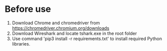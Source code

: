 # Before use
1. Download Chrome and chromedriver from https://chromedriver.chromium.org/downloads
2. Download Wireshark and locate tshark.exe in the root folder
3. Use command 'pip3 install -r requirements.txt' to install required Python libraries.
